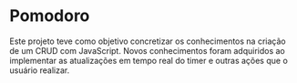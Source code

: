 
# Pomodoro

Este projeto teve como objetivo concretizar os conhecimentos na criação de um CRUD com JavaScript.  Novos conhecimentos 
foram adquiridos ao  implementar as atualizações em tempo real do timer e outras ações que o usuário realizar.
